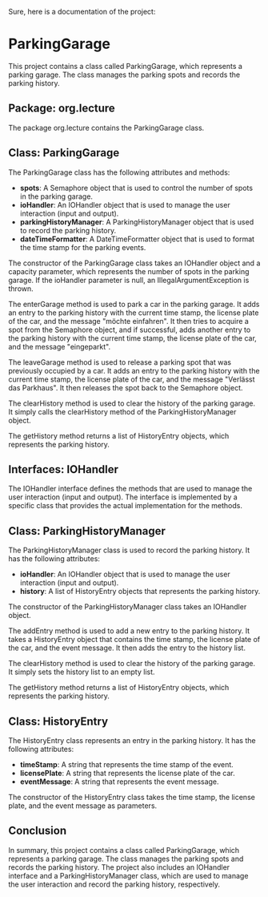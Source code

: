 Sure, here is a documentation of the project:

# ParkingGarage

This project contains a class called ParkingGarage, which represents a parking garage. The class manages the parking spots and records the parking history.

## Package: org.lecture

The package org.lecture contains the ParkingGarage class.

## Class: ParkingGarage

The ParkingGarage class has the following attributes and methods:

- **spots**: A Semaphore object that is used to control the number of spots in the parking garage.
- **ioHandler**: An IOHandler object that is used to manage the user interaction (input and output).
- **parkingHistoryManager**: A ParkingHistoryManager object that is used to record the parking history.
- **dateTimeFormatter**: A DateTimeFormatter object that is used to format the time stamp for the parking events.

The constructor of the ParkingGarage class takes an IOHandler object and a capacity parameter, which represents the number of spots in the parking garage. If the ioHandler parameter is null, an IllegalArgumentException is thrown.

The enterGarage method is used to park a car in the parking garage. It adds an entry to the parking history with the current time stamp, the license plate of the car, and the message "möchte einfahren". It then tries to acquire a spot from the Semaphore object, and if successful, adds another entry to the parking history with the current time stamp, the license plate of the car, and the message "eingeparkt".

The leaveGarage method is used to release a parking spot that was previously occupied by a car. It adds an entry to the parking history with the current time stamp, the license plate of the car, and the message "Verlässt das Parkhaus". It then releases the spot back to the Semaphore object.

The clearHistory method is used to clear the history of the parking garage. It simply calls the clearHistory method of the ParkingHistoryManager object.

The getHistory method returns a list of HistoryEntry objects, which represents the parking history.

## Interfaces: IOHandler

The IOHandler interface defines the methods that are used to manage the user interaction (input and output). The interface is implemented by a specific class that provides the actual implementation for the methods.

## Class: ParkingHistoryManager

The ParkingHistoryManager class is used to record the parking history. It has the following attributes:

- **ioHandler**: An IOHandler object that is used to manage the user interaction (input and output).
- **history**: A list of HistoryEntry objects that represents the parking history.

The constructor of the ParkingHistoryManager class takes an IOHandler object.

The addEntry method is used to add a new entry to the parking history. It takes a HistoryEntry object that contains the time stamp, the license plate of the car, and the event message. It then adds the entry to the history list.

The clearHistory method is used to clear the history of the parking garage. It simply sets the history list to an empty list.

The getHistory method returns a list of HistoryEntry objects, which represents the parking history.

## Class: HistoryEntry

The HistoryEntry class represents an entry in the parking history. It has the following attributes:

- **timeStamp**: A string that represents the time stamp of the event.
- **licensePlate**: A string that represents the license plate of the car.
- **eventMessage**: A string that represents the event message.

The constructor of the HistoryEntry class takes the time stamp, the license plate, and the event message as parameters.

## Conclusion

In summary, this project contains a class called ParkingGarage, which represents a parking garage. The class manages the parking spots and records the parking history. The project also includes an IOHandler interface and a ParkingHistoryManager class, which are used to manage the user interaction and record the parking history, respectively.